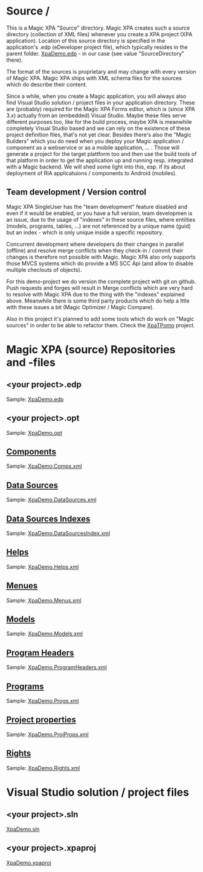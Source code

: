 # Source \/

This is a Magic XPA "Source" directory. Magic XPA creates such a source directory (collection of XML files) whenever you create a XPA project
(XPA application). Location of this source directory is specified in the application's .edp (eDeveloper project file), which typically resides 
in the parent folder. [XpaDemo.edp](/XpaDemo/XpaDemo.edp) - in our case (see value "SourceDirectory" there).  

The format of the sources is proprietary and may change with every version of Magic XPA. Magic XPA ships with XML schema files for the sources 
which do describe their content.  

Since a while, when you create a Magic application, you will always also find Visual Studio solution / project files in your application directory. These are (probably) required for the Magic XPA Forms editor, which is (since XPA 3.x) actually from an (embedded) Visual Studio. Maybe these files serve different purposes too, like for the build process, maybe XPA is meanwhile completely Visual Studio based and we can rely on the existence of these project definition files, that's not yet clear. Besides there's also the "Magic Builders" which you do need when you deploy your Magic application / component as a webservice or as a mobile application,  ... . Those will generate a project for the target plattform too and then use the build tools of that platform in order to get the application up and running resp. integrated with a Magic backend. We will shed some light into this, esp. if its about deployment of RIA applicatuions / components to Android (mobiles).

## Team development / Version control

Magic XPA SingleUser has the "team development" feature disabled and even if it would be enabled, or you have a full version, team developmen is an issue, due to the usage of "indexes" in these source files, where entiities (models, programs, tables, ...) are not referenced by a unique name (guid) but an index - which is only unique inside a specific repository.  

Concurrent development where developers do their changes in parallel (offline) and resolve merge conflicts when they check-in / commit their changes is therefore not possible with Magic. Magic XPA also only supports those MVCS systems which do provide a MS SCC Api (and allow to disable multiple checlouts of objects).  

For this demo-project we do version the complete project with git on github. Push requests and forges will result in Merge conflicts which are very hard to resolve with Magic XPA due to the thing with the "indexes" explained above. Meanwhile there is some third party products  which do help a lttle with these issues a bit (Magic Optimizer / Magic Compare).  

Also in this project it's planned to add some tools which do work on "Magic sources" in order to be able to refactor them. Check the [XpaTPomo](https://github.com/asedl/XpaDemo/tree/master/XpaDemo/external/XpaTPomo) project.

# Magic XPA (source) Repositories and -files
## \<your project\>.edp
Sample: [XpaDemo.edp](/XpaDemo/XpaDemo.edp)

## \<your project\>.opt
Sample: [XpaDemo.opt](/XpaDemo/XpaDemo.opt)

## [Components](Comps.xml)
Sample: [XpaDemo.Comps.xml](/XpaDemo/Comps.xml)

## [Data Sources](DataSources.xml)
Sample: [XpaDemo.DataSources.xml](/XpaDemo/DataSources.xml)

## [Data Sources Indexes](DataSourcesIndex.xml)
Sample: [XpaDemo.DataSourcesIndex.xml](/XpaDemo/DataSourcesIndex.xml)

## [Helps](Helps.xml)
Sample: [XpaDemo.Helps.xml](/XpaDemo/Helps.xml)

## [Menues](Menues.xml)
Sample: [XpaDemo.Menus.xml](/XpaDemo/Menus.xml)

## [Models](Models.xml)
Sample: [XpaDemo.Models.xml](/XpaDemo/Models.xml)

## [Program Headers](ProgramHeaders.xml)
Sample: [XpaDemo.ProgramHeaders.xml](/XpaDemo/ProgramHeaders.xml)

## [Programs](Progs.xml)
Sample: [XpaDemo.Progs.xml](/XpaDemo/Progs.xml)

## [Project properties](ProjProps.xml)
Sample: [XpaDemo.ProjProps.xml](/XpaDemo/ProjProps.xml)

## [Rights](Rights.xml)
Sample: [XpaDemo.Rights.xml](/XpaDemo/Rights.xml)
  
  
# Visual Studio solution / project files
## \<your project\>.sln
[XpaDemo.sln](/XpaDemo/XpaDemo.sln)

## \<your project\>.xpaproj
[XpaDemo.xpaproj](/XpaDemo/XpaDemo.xpaproj)

